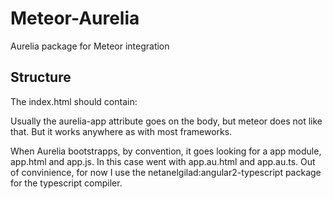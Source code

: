 # Meteor-Aurelia
Aurelia package for Meteor integration

## Structure
The index.html should contain:

<div aurelia-app>

</div>

<script>
  System.import("aurelia-bootstrapper");
</script>


Usually the aurelia-app attribute goes on the body, but meteor does not like that.
But it works anywhere as with most frameworks.

When Aurelia bootstrapps, by convention, it goes looking for a app module, app.html and app.js.
In this case went with app.au.html and app.au.ts.
Out of convinience, for now I use the netanelgilad:angular2-typescript package for the typescript compiler.
